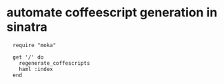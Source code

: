 # automate coffeescript generation in sinatra

      require "moka"

      get '/' do
        regenerate_coffescripts
        haml :index
      end